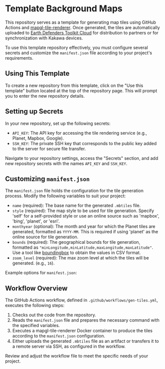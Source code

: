 # Template Background Maps

This repository serves as a template for generating map tiles using GitHub Actions and [mapgl-tile-renderer](https://github.com/ConservationMetrics/mapgl-tile-renderer). Once generated, the tiles are automatically uploaded to [Earth Defenders Toolkit Cloud](https://github.com/digidem/edt-cloud) for distribution to partners or for synchronization with Kakawa devices.

To use this template repository effectively, you must configure several secrets and customize the `manifest.json` file according to your project's requirements.

## Using This Template

To create a new repository from this template, click on the "Use this template" button located at the top of the repository page. This will prompt you to enter the new repository details.

## Setting up Secrets

In your new repository, set up the following secrets:

- `API_KEY`: The API key for accessing the tile rendering service (e.g., Planet, Mapbox, Google).
- `SSH_KEY`: The private SSH key that corresponds to the public key added to the server for secure file transfer.

Navigate to your repository settings, access the "Secrets" section, and add new repository secrets with the names `API_KEY` and `SSH_KEY`.

## Customizing `manifest.json`

The `manifest.json` file holds the configuration for the tile generation process. Modify the following variables to suit your project:

- `name` (required): The base name for the generated `.mbtiles` file.
- `style` (required): The map style to be used for tile generation. Specify 'self' for a self-provided style or use an online source such as 'mapbox', 'bing', 'planet', or 'esri'.
- `monthyear` (optional): The month and year for which the Planet tiles are generated, formatted as `YYYY-MM`. This is required if using 'planet' as the online source for tile generation.
- `bounds` (required): The geographical bounds for tile generation, formatted as `"minLongitude,minLatitude,maxLongitude,maxLatitude"`. Use a tool like [boundingbox](https://boundingbox.klokantech.com/) to obtain the values in CSV format.
- `zoom_level` (required): The max zoom level at which the tiles will be generated. (e.g., `16`).

Example options for `manifest.json`:

## Workflow Overview

The GitHub Actions workflow, defined in `.github/workflows/gen-tiles.yml`, executes the following steps:

1. Checks out the code from the repository.
2. Reads the `manifest.json` file and prepares the necessary command with the specified variables.
3. Executes a mapgl-tile-renderer Docker container to produce the tiles according to the `manifest.json` configuration.
4. Either uploads the generated `.mbtiles` file as an artifact or transfers it to a remote server via SSH, as configured in the workflow.

Review and adjust the workflow file to meet the specific needs of your project.
